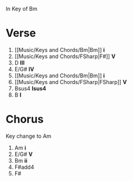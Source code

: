 In Key of Bm

# Verse

1. [[Music/Keys and Chords/Bm|Bm]] **i**
2. [[Music/Keys and Chords/FSharp|F#]] **V**
3. D **III**
4. E/G# **IV**
5. [[Music/Keys and Chords/Bm|Bm]] **i**
6. [[Music/Keys and Chords/FSharp|FSharp]] **V**
7. Bsus4 **Isus4**
8. B **I**

# Chorus

Key change to Am

1. Am **i**
2. E/G# **V**
3. Bm **ii**
4. F#add4 
5. F#